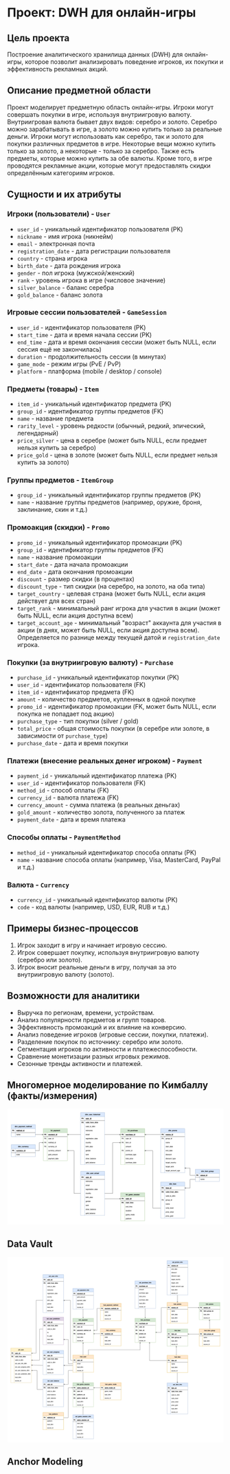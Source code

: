 # Проект: DWH для онлайн-игры

## Цель проекта
Построение аналитического хранилища данных (DWH) для онлайн-игры, которое позволит анализировать поведение игроков, их покупки и эффективность рекламных акций.

## Описание предметной области

Проект моделирует предметную область онлайн-игры. Игроки могут совершать покупки в игре, используя внутриигровую валюту. Внутриигровая валюта бывает двух видов: серебро и золото. Серебро можно зарабатывать в игре, а золото можно купить только за реальные деньги. Игроки могут использовать как серебро, так и золото для покупки различных предметов в игре. Некоторые вещи можно купить только за золото, а некоторые - только за серебро. Также есть предметы, которые можно купить за обе валюты. Кроме того, в игре проводятся рекламные акции, которые могут предоставлять скидки определённым категориям игроков.

## Сущности и их атрибуты

### Игроки (пользователи) - `User`
- `user_id` - уникальный идентификатор пользователя (PK)
- `nickname` - имя игрока (никнейм)
- `email` - электронная почта
- `registration_date` - дата регистрации пользователя
- `country` - страна игрока
- `birth_date` - дата рождения игрока
- `gender` - пол игрока (мужской/женский)
- `rank` - уровень игрока в игре (числовое значение)
- `silver_balance` - баланс серебра
- `gold_balance` - баланс золота

### Игровые сессии пользователей - `GameSession`
- `user_id` - идентификатор пользователя (PK)
- `start_time` - дата и время начала сессии (PK)
- `end_time` - дата и время окончания сессии (может быть NULL, если сессия ещё не закончилась)
- `duration` - продолжительность сессии (в минутах)
- `game_mode` - режим игры (PvE / PvP)
- `platform` - платформа (mobile / desktop / console)

### Предметы (товары) - `Item`
- `item_id` - уникальный идентификатор предмета (PK)
- `group_id` - идентификатор группы предметов (FK)
- `name` - название предмета
- `rarity_level` - уровень редкости (обычный, редкий, эпический, легендарный)
- `price_silver` - цена в серебре (может быть NULL, если предмет нельзя купить за серебро)
- `price_gold` - цена в золоте (может быть NULL, если предмет нельзя купить за золото)

### Группы предметов - `ItemGroup`
- `group_id` - уникальный идентификатор группы предметов (PK)
- `name` - название группы предметов (например, оружие, броня, заклинание, скин и т.д.)

### Промоакция (скидки) - `Promo`
- `promo_id` - уникальный идентификатор промоакции (PK)
- `group_id` - идентификатор группы предметов (FK)
- `name` - название промоакции
- `start_date` - дата начала промоакции
- `end_date` - дата окончания промоакции
- `discount` - размер скидки (в процентах)
- `discount_type` - тип скидки (на серебро, на золото, на оба типа)
- `target_country` - целевая страна (может быть NULL, если акция действует для всех стран)
- `target_rank` - минимальный ранг игрока для участия в акции (может быть NULL, если акция доступна всем)
- `target_account_age` - минимальный "возраст" аккаунта для участия в акции (в днях, может быть NULL, если акция доступна всем). Определяется по разнице между текущей датой и `registration_date` игрока.

### Покупки (за внутриигровую валюту) - `Purchase`
- `purchase_id` - уникальный идентификатор покупки (PK)
- `user_id` - идентификатор пользователя (FK)
- `item_id` - идентификатор предмета (FK)
- `amount` - количество предметов, купленных в одной покупке
- `promo_id` - идентификатор промоакции (FK, может быть NULL, если покупка не попадает под акцию)
- `purchase_type` - тип покупки (silver / gold)
- `total_price` - общая стоимость покупки (в серебре или золоте, в зависимости от `purchase_type`)
- `purchase_date` - дата и время покупки

### Платежи (внесение реальных денег игроком) - `Payment`
- `payment_id` - уникальный идентификатор платежа (PK)
- `user_id` - идентификатор пользователя (FK)
- `method_id` - способ оплаты (FK)
- `currency_id` - валюта платежа (FK)
- `currency_amount` - сумма платежа (в реальных деньгах)
- `gold_amount` - количество золота, полученного за платеж
- `payment_date` - дата и время платежа

### Способы оплаты - `PaymentMethod`
- `method_id` - уникальный идентификатор способа оплаты (PK)
- `name` - название способа оплаты (например, Visa, MasterCard, PayPal и т.д.)

### Валюта - `Currency`
- `currency_id` - уникальный идентификатор валюты (PK)
- `code` - код валюты (например, USD, EUR, RUB и т.д.)

## Примеры бизнес-процессов
1. Игрок заходит в игру и начинает игровую сессию.
2. Игрок совершает покупку, используя внутриигровую валюту (серебро или золото).
3. Игрок вносит реальные деньги в игру, получая за это внутриигровую валюту (золото).

## Возможности для аналитики
- Выручка по регионам, времени, устройствам.
- Анализ популярности предметов и групп товаров.
- Эффективность промоакций и их влияние на конверсию.
- Анализ поведение игроков (игровые сессии, покупки, платежи).
- Разделение покупок по источнику: серебро или золото.
- Сегментация игроков по активности и платежеспособности.
- Сравнение монетизации разных игровых режимов.
- Сезонные тренды активности и платежей.

## Многомерное моделирование по Кимбаллу (факты/измерения)
![Многомерная модель](drawio/dim_model.png)

## Data Vault
![Data Vault](drawio/data_vault.png)

## Anchor Modeling

